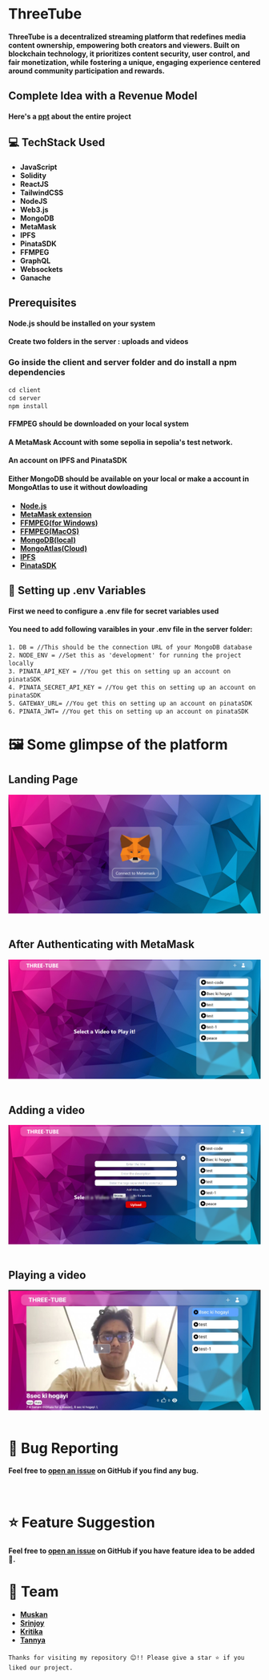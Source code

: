 
# ThreeTube
#### ThreeTube is a decentralized streaming platform that redefines media content ownership, empowering both creators and viewers. Built on blockchain technology, it prioritizes content security, user control, and fair monetization, while fostering a unique, engaging experience centered around community participation and rewards.

## Complete Idea with a Revenue Model
#### Here's a [ppt](https://www.canva.com/design/DAGVFv3zRSA/rHzQhXR-jrgJsYF4BrwNjQ/edit) about the entire project

## 💻 TechStack Used
#### <ul><li>JavaScript</li><li>Solidity</li><li>ReactJS</li><li>TailwindCSS</li><li>NodeJS</li><li>Web3.js</li><li>MongoDB</li><li>MetaMask</li><li>IPFS</li><li>PinataSDK</li><li>FFMPEG</li><li>GraphQL</li><li>Websockets</li><li>Ganache</li></ul>

## Prerequisites
#### Node.js should be installed on your system
#### Create two folders in the server : uploads and videos
### Go inside the client and server folder and do install a npm dependencies
```
cd client
cd server
npm install
```
#### FFMPEG should be downloaded on your local system
#### A MetaMask Account with some sepolia in sepolia's test network.
#### An account on IPFS and PinataSDK
#### Either MongoDB should be available on your local or make a account in MongoAtlas to use it without dowloading
#### <ul><li>[Node.js](https://nodejs.org/en/)</li><li>[MetaMask extension](https://microsoftedge.microsoft.com/addons/detail/metamask/ejbalbakoplchlghecdalmeeeajnimhm)</li><li>[FFMPEG(for Windows)](https://www.youtube.com/watch?v=4jx2_j5Seew)</li><li>[FFMPEG(MacOS)](https://www.youtube.com/watch?v=dJ8y-VlMNAo)</li><li>[MongoDB(local)](https://www.mongodb.com/docs/manual/installation/)</li><li>[MongoAtlas(Cloud)](https://www.youtube.com/watch?v=VkXvVOb99g0)</li><li>[IPFS](https://merrillinsurance.ipfs.com/)</li><li>[PinataSDK](https://pinata.cloud/)</li></ul>

## 🎪  Setting up .env Variables

#### First we need to configure a .env file for secret variables used

#### You need to add following varaibles in your .env file in the server folder:
```
1. DB = //This should be the connection URL of your MongoDB database 
2. NODE_ENV = //Set this as 'development' for running the project locally
3. PINATA_API_KEY = //You get this on setting up an account on pinataSDK
4. PINATA_SECRET_API_KEY = //You get this on setting up an account on pinataSDK
5. GATEWAY_URL= //You get this on setting up an account on pinataSDK
6. PINATA_JWT= //You get this on setting up an account on pinataSDK
```

# 🖼️ Some glimpse of the platform
## Landing Page
<img src="photos/landing.png">
<br /><br />

## After Authenticating with MetaMask
<img src="photos/feed.png">
<br /><br />

## Adding a video
<img src="photos/add.png">
<br /><br />

## Playing a video
<img src="photos/playing.jpg">
<br /><br />


# 🐛 Bug Reporting
#### Feel free to [open an issue](https://github.com/Dappers24/ThreeTubes) on GitHub if you find any bug.

<br />

# ⭐ Feature Suggestion
#### Feel free to [open an issue](https://github.com/Dappers24/ThreeTubes) on GitHub if you have feature idea to be added 🙌.

# 🧩 Team
#### <ul><li>[Muskan](https://github.com/musk1n)</li><li>[Srinjoy](https://github.com/sgcodes7471)</li><li>[Kritika](https://github.com/shreespace)</li><li>[Tannya](https://github.com/tan1729)</li></ul>

```
Thanks for visiting my repository 😊!! Please give a star ⭐ if you liked our project.

